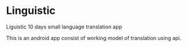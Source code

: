 Linguistic
==========

Liguistic 10 days small language translation app

This is an android app consist of working model of translation using api.
